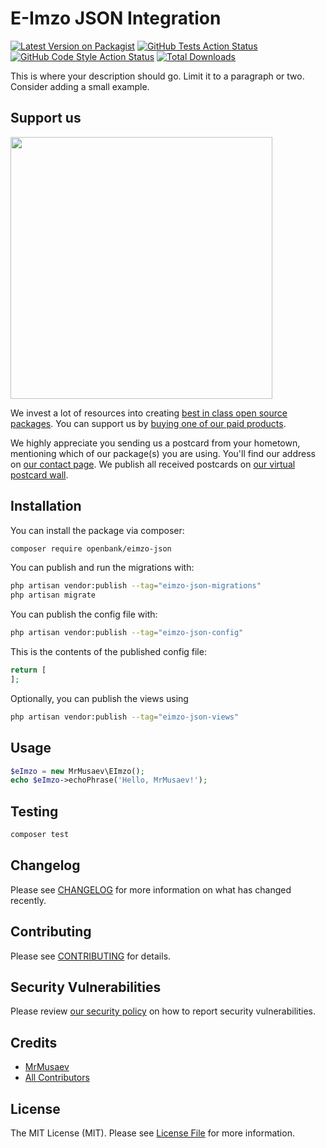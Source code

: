 # E-Imzo JSON Integration 

[![Latest Version on Packagist](https://img.shields.io/packagist/v/openbank/eimzo-json.svg?style=flat-square)](https://packagist.org/packages/openbank/eimzo-json)
[![GitHub Tests Action Status](https://img.shields.io/github/actions/workflow/status/openbank/eimzo-json/run-tests.yml?branch=main&label=tests&style=flat-square)](https://github.com/openbank/eimzo-json/actions?query=workflow%3Arun-tests+branch%3Amain)
[![GitHub Code Style Action Status](https://img.shields.io/github/actions/workflow/status/openbank/eimzo-json/fix-php-code-style-issues.yml?branch=main&label=code%20style&style=flat-square)](https://github.com/openbank/eimzo-json/actions?query=workflow%3A"Fix+PHP+code+style+issues"+branch%3Amain)
[![Total Downloads](https://img.shields.io/packagist/dt/openbank/eimzo-json.svg?style=flat-square)](https://packagist.org/packages/openbank/eimzo-json)

This is where your description should go. Limit it to a paragraph or two. Consider adding a small example.

## Support us

[<img src="https://github-ads.s3.eu-central-1.amazonaws.com/eimzo-json.jpg?t=1" width="419px" />](https://spatie.be/github-ad-click/eimzo-json)

We invest a lot of resources into creating [best in class open source packages](https://spatie.be/open-source). You can support us by [buying one of our paid products](https://spatie.be/open-source/support-us).

We highly appreciate you sending us a postcard from your hometown, mentioning which of our package(s) you are using. You'll find our address on [our contact page](https://spatie.be/about-us). We publish all received postcards on [our virtual postcard wall](https://spatie.be/open-source/postcards).

## Installation

You can install the package via composer:

```bash
composer require openbank/eimzo-json
```

You can publish and run the migrations with:

```bash
php artisan vendor:publish --tag="eimzo-json-migrations"
php artisan migrate
```

You can publish the config file with:

```bash
php artisan vendor:publish --tag="eimzo-json-config"
```

This is the contents of the published config file:

```php
return [
];
```

Optionally, you can publish the views using

```bash
php artisan vendor:publish --tag="eimzo-json-views"
```

## Usage

```php
$eImzo = new MrMusaev\EImzo();
echo $eImzo->echoPhrase('Hello, MrMusaev!');
```

## Testing

```bash
composer test
```

## Changelog

Please see [CHANGELOG](CHANGELOG.md) for more information on what has changed recently.

## Contributing

Please see [CONTRIBUTING](CONTRIBUTING.md) for details.

## Security Vulnerabilities

Please review [our security policy](../../security/policy) on how to report security vulnerabilities.

## Credits

- [MrMusaev](https://github.com/MrMusaev)
- [All Contributors](../../contributors)

## License

The MIT License (MIT). Please see [License File](LICENSE.md) for more information.
